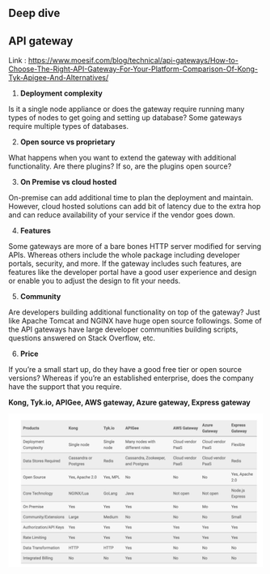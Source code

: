 ## Deep dive 

## API gateway

Link : https://www.moesif.com/blog/technical/api-gateways/How-to-Choose-The-Right-API-Gateway-For-Your-Platform-Comparison-Of-Kong-Tyk-Apigee-And-Alternatives/

1. **Deployment complexity**

Is it a single node appliance or does the gateway require running many types of nodes to get going and setting up database? Some 
gateways require multiple types of databases.

2. **Open source vs proprietary**

What happens when you want to extend the gateway with additional functionality. Are there plugins? If so, are the plugins open source?

3. **On Premise vs cloud hosted**

On-premise can add additional time to plan the deployment and maintain. However, cloud hosted solutions can add bit of latency due to 
the extra hop and can reduce availability of your service if the vendor goes down.

4. **Features**

Some gateways are more of a bare bones HTTP server modified for serving APIs. Whereas others include the whole package including 
developer portals, security, and more. If the gateway includes such features, are features like the developer portal have a good user 
experience and design or enable you to adjust the design to fit your needs.

5. **Community**

Are developers building additional functionality on top of the gateway? Just like Apache Tomcat and NGINX have huge open source 
followings. Some of the API gateways have large developer communities building scripts, questions answered on Stack Overflow, etc.

6. **Price**

If you’re a small start up, do they have a good free tier or open source versions? Whereas if you’re an established enterprise, does the 
company have the support that you require.

**Kong, Tyk.io, APIGee, AWS gateway, Azure gateway, Express gateway**

![](images/26_api_gateway.png)


